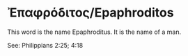 # Ἐπαφρόδιτος/Epaphroditos
This word is the name Epaphroditus. It is the name of a man.

See: Philippians 2:25; 4:18
